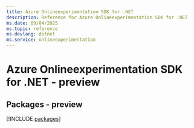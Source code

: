 ```yaml
---
title: Azure Onlineexperimentation SDK for .NET
description: Reference for Azure Onlineexperimentation SDK for .NET
ms.date: 09/04/2025
ms.topic: reference
ms.devlang: dotnet
ms.service: onlineexperimentation
---
```

# Azure Onlineexperimentation SDK for .NET - preview
## Packages - preview
[!INCLUDE [packages](onlineexperimentation-index.md)]